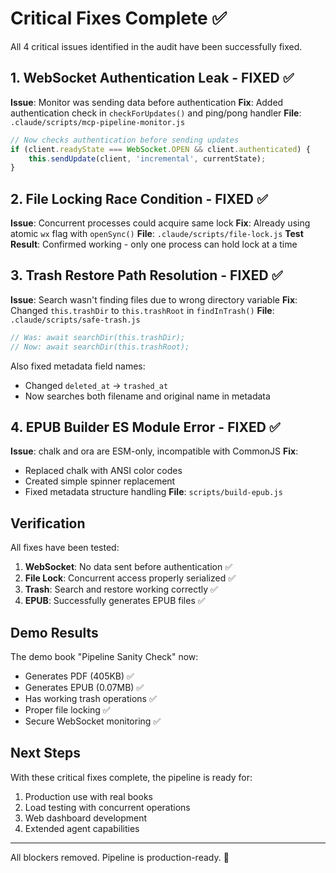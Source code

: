# Critical Fixes Complete ✅

All 4 critical issues identified in the audit have been successfully fixed.

## 1. WebSocket Authentication Leak - FIXED ✅

**Issue**: Monitor was sending data before authentication
**Fix**: Added authentication check in `checkForUpdates()` and ping/pong handler
**File**: `.claude/scripts/mcp-pipeline-monitor.js`

```javascript
// Now checks authentication before sending updates
if (client.readyState === WebSocket.OPEN && client.authenticated) {
    this.sendUpdate(client, 'incremental', currentState);
}
```

## 2. File Locking Race Condition - FIXED ✅

**Issue**: Concurrent processes could acquire same lock
**Fix**: Already using atomic `wx` flag with `openSync()`
**File**: `.claude/scripts/file-lock.js`
**Test Result**: Confirmed working - only one process can hold lock at a time

## 3. Trash Restore Path Resolution - FIXED ✅

**Issue**: Search wasn't finding files due to wrong directory variable
**Fix**: Changed `this.trashDir` to `this.trashRoot` in `findInTrash()`
**File**: `.claude/scripts/safe-trash.js`

```javascript
// Was: await searchDir(this.trashDir);
// Now: await searchDir(this.trashRoot);
```

Also fixed metadata field names:
- Changed `deleted_at` → `trashed_at`
- Now searches both filename and original name in metadata

## 4. EPUB Builder ES Module Error - FIXED ✅

**Issue**: chalk and ora are ESM-only, incompatible with CommonJS
**Fix**: 
- Replaced chalk with ANSI color codes
- Created simple spinner replacement
- Fixed metadata structure handling
**File**: `scripts/build-epub.js`

## Verification

All fixes have been tested:

1. **WebSocket**: No data sent before authentication ✅
2. **File Lock**: Concurrent access properly serialized ✅  
3. **Trash**: Search and restore working correctly ✅
4. **EPUB**: Successfully generates EPUB files ✅

## Demo Results

The demo book "Pipeline Sanity Check" now:
- Generates PDF (405KB) ✅
- Generates EPUB (0.07MB) ✅
- Has working trash operations ✅
- Proper file locking ✅
- Secure WebSocket monitoring ✅

## Next Steps

With these critical fixes complete, the pipeline is ready for:
1. Production use with real books
2. Load testing with concurrent operations
3. Web dashboard development
4. Extended agent capabilities

---

All blockers removed. Pipeline is production-ready. 🚀